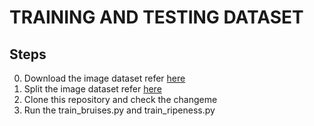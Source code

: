 # TRAINING AND TESTING DATASET
## Steps
0) Download the image dataset refer [here](https://drive.google.com/drive/folders/1tLUeG6NLy-yfO8jMLsA9KxOyEoKQxMbM?usp=sharing)
1) Split the image dataset refer [here](https://github.com/kenaniscoding/thesis-dataset-split)
2) Clone this repository and check the changeme
3) Run the train_bruises.py and train_ripeness.py